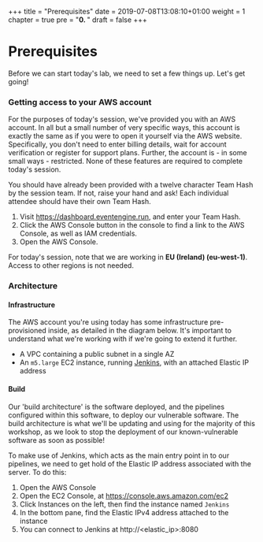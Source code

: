 +++
title = "Prerequisites"
date = 2019-07-08T13:08:10+01:00
weight = 1
chapter = true
pre = "<b>0. </b>"
draft = false
+++

# Prerequisites

Before we can start today's lab, we need to set a few things up. Let's get going!

### Getting access to your AWS account

For the purposes of today's session, we've provided you with an AWS account. In all but a small number of very specific ways, this account is exactly the same as if you were to open it yourself via the AWS website. Specifically, you don't need to enter billing details, wait for account verification or register for support plans. Further, the account is - in some small ways - restricted. None of these features are required to complete today's session.

You should have already been provided with a twelve character Team Hash by the session team. If not, raise your hand and ask! Each individual attendee should have their own Team Hash.

1. Visit https://dashboard.eventengine.run, and enter your Team Hash.
2. Click the AWS Console button in the console to find a link to the AWS Console, as well as IAM credentials.
3. Open the AWS Console.

For today's session, note that we are working in **EU (Ireland) (eu-west-1)**. Access to other regions is not needed.

### Architecture

#### Infrastructure

The AWS account you're using today has some infrastructure pre-provisioned inside, as detailed in the diagram below. It's important to understand what we're working with if we're going to extend it further.

- A VPC containing a public subnet in a single AZ
- An `m5.large` EC2 instance, running [Jenkins](https://jenkins.io), with an attached Elastic IP address

#### Build

Our 'build architecture' is the software deployed, and the pipelines configured within this software, to deploy our vulnerable software. The build architecture is what we'll be updating and using for the majority of this workshop, as we look to stop the deployment of our known-vulnerable software as soon as possible!

To make use of Jenkins, which acts as the main entry point in to our pipelines, we need to get hold of the Elastic IP address associated with the server. To do this:

1. Open the AWS Console
1. Open the EC2 Console, at https://console.aws.amazon.com/ec2
1. Click Instances on the left, then find the instance named `Jenkins`
1. In the bottom pane, find the Elastic IPv4 address attached to the instance
1. You can connect to Jenkins at http://<elastic_ip>:8080
